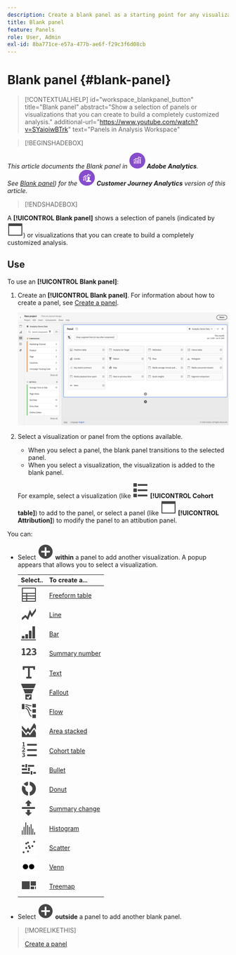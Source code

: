 ```yaml
---
description: Create a blank panel as a starting point for any visualization.
title: Blank panel
feature: Panels
role: User, Admin
exl-id: 8ba771ce-e57a-477b-ae6f-f29c3f6d08cb
---
```

# Blank panel {#blank-panel}

<!-- markdownlint-disable MD034 -->

>[!CONTEXTUALHELP]
>id="workspace_blankpanel_button"
>title="Blank panel"
>abstract="Show a selection of panels or visualizations that you can create to build a completely customized analysis."
>additional-url="https://www.youtube.com/watch?v=SYaioiwBTrk" text="Panels in Analysis Workspace"

<!-- markdownlint-enable MD034 -->


>[!BEGINSHADEBOX]

_This article documents the Blank panel in_ ![AdobeAnalytics](/help/assets/icons/AdobeAnalytics.svg) _**Adobe Analytics**._<br/>_See [Blank panel](https://experienceleague.adobe.com/en/docs/analytics/analyze/analysis-workspace/panels/blank-panel)) for the_ ![CustomerJourneyAnalytics](/help/assets/icons/CustomerJourneyAnalytics.svg) _**Customer Journey Analytics** version of this article._

>[!ENDSHADEBOX]


A **[!UICONTROL Blank panel]** shows a selection of panels (indicated by ![WebPage](/help/assets/icons/WebPage.svg)) or visualizations that you can create to build a completely customized analysis. 

## Use

To use an **[!UICONTROL Blank panel]**:

1. Create an **[!UICONTROL Blank panel]**. For information about how to create a panel, see [Create a panel](panels.md#create-a-panel).

   ![Create a panel](assets/create-panel.png)

   

1. Select a visualization or panel from the options available.

   
   * When you select a panel, the blank panel transitions to the selected panel. 
   * When you select a visualization, the visualization is added to the blank panel. 
    
   For example, select a visualization (like ![ViewList](/help/assets/icons/ViewList.svg) **[!UICONTROL Cohort table]**) to add to the panel, or select a panel (like ![WebPage](/help/assets/icons/WebPage.svg) **[!UICONTROL Attribution]**) to modify the panel to an attibution panel.



You can:

* Select ![AddCircle](/help/assets/icons/AddCircle.svg) **within** a panel to add another visualization. A popup appears that allows you to select a visualization.

  | Select.. | To create a...  |
  |---|---|
  | ![Table](/help/assets/icons/Table.svg) | [Freeform table](/help/analyze/analysis-workspace/visualizations/freeform-table/freeform-table.md) |
  | ![Line](/help/assets/icons/GraphTrend.svg) | [Line](/help/analyze/analysis-workspace/visualizations/line.md) |
  | ![GraphBarVertical](/help/assets/icons/GraphBarVertical.svg) | [Bar](/help/analyze/analysis-workspace/visualizations/bar.md) |
  | ![123](/help/assets/icons/123.svg) | [Summary number](/help/analyze/analysis-workspace/visualizations/summary-number-change.md) |
  | ![Text](/help/assets/icons/Text.svg) | [Text](/help/analyze/analysis-workspace/visualizations/text.md) |
  | ![ConversionFunnel](/help/assets/icons/ConversionFunnel.svg) | [Fallout](/help/analyze/analysis-workspace/visualizations/fallout/fallout-flow.md) |
  | ![Workflow](/help/assets/icons/GraphPathing.svg) | [Flow](/help/analyze/analysis-workspace/visualizations/c-flow/flow.md) |
  | ![GraphAreaStacked](/help/assets/icons/GraphAreaStacked.svg) | [Area stacked](/help/analyze/analysis-workspace/visualizations/area.md) |
  | ![TextNumbered](/help/assets/icons/TextNumbered.svg) | [Cohort table](/help/analyze/analysis-workspace/visualizations/cohort-table/t-cohort.md) |
  | ![GraphBullet](/help/assets/icons/GraphBullet.svg) | [Bullet](/help/analyze/analysis-workspace/visualizations/bullet-graph.md)|
  | ![GraphDonut](/help/assets/icons/GraphDonut.svg) | [Donut](/help/analyze/analysis-workspace/visualizations/donut.md) |
  | ![MoveUpDown](/help/assets/icons/MoveUpDown.svg) | [Summary change](/help/analyze/analysis-workspace/visualizations/summary-number-change.md) |
  | ![Histogram](/help/assets/icons/Histogram.svg) | [Histogram](/help/analyze/analysis-workspace/visualizations/histogram.md) |
  | ![GraphScatter](/help/assets/icons/GraphScatter.svg) | [Scatter](/help/analyze/analysis-workspace/visualizations/scatterplot.md) |
  | ![Type](/help/assets/icons/TwoDots.svg) | [Venn](/help/analyze/analysis-workspace/visualizations/venn.md) |
  | ![GraphTree](/help/assets/icons/GraphTree.svg) | [Treemap](/help/analyze/analysis-workspace/visualizations/treemap.md) | 

* Select ![AddCircle](/help/assets/icons/AddCircle.svg) **outside** a panel to add another blank panel.


>[!MORELIKETHIS]
>
>[Create a panel](/help/analyze/analysis-workspace/c-panels/panels.md#create-a-panel)
>
